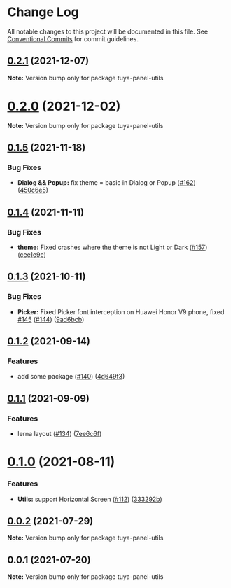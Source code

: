 # Change Log

All notable changes to this project will be documented in this file.
See [Conventional Commits](https://conventionalcommits.org) for commit guidelines.

## [0.2.1](https://github.com/tuya/tuya-panel-kit/compare/tuya-panel-utils@0.1.5...tuya-panel-utils@0.2.1) (2021-12-07)

**Note:** Version bump only for package tuya-panel-utils





# [0.2.0](https://github.com/tuya/tuya-panel-kit/compare/tuya-panel-utils@0.1.5...tuya-panel-utils@0.2.0) (2021-12-02)

**Note:** Version bump only for package tuya-panel-utils





## [0.1.5](https://github.com/tuya/tuya-panel-kit/compare/tuya-panel-utils@0.1.4...tuya-panel-utils@0.1.5) (2021-11-18)


### Bug Fixes

* **Dialog && Popup:** fix theme = basic in Dialog or Popup ([#162](https://github.com/tuya/tuya-panel-kit/issues/162)) ([450c6e5](https://github.com/tuya/tuya-panel-kit/commit/450c6e590f315b310effc3b3c5c8358d02eefec9))





## [0.1.4](https://github.com/tuya/tuya-panel-kit/compare/tuya-panel-utils@0.1.3...tuya-panel-utils@0.1.4) (2021-11-11)


### Bug Fixes

* **theme:** Fixed crashes where the theme is not Light or Dark ([#157](https://github.com/tuya/tuya-panel-kit/issues/157)) ([cee1e9e](https://github.com/tuya/tuya-panel-kit/commit/cee1e9e7462698a285cdea1794818ae6d35a56fd))





## [0.1.3](https://github.com/tuya/tuya-panel-kit/compare/tuya-panel-utils@0.1.2...tuya-panel-utils@0.1.3) (2021-10-11)


### Bug Fixes

* **Picker:** Fixed Picker font interception on Huawei Honor V9 phone, fixed [#145](https://github.com/tuya/tuya-panel-kit/issues/145) ([#144](https://github.com/tuya/tuya-panel-kit/issues/144)) ([9ad6bcb](https://github.com/tuya/tuya-panel-kit/commit/9ad6bcbfe8a5b795efb4f1c04e439f5a7ac167f6))





## [0.1.2](https://github.com/tuya/tuya-panel-kit/compare/tuya-panel-utils@0.1.1...tuya-panel-utils@0.1.2) (2021-09-14)


### Features

* add some package ([#140](https://github.com/tuya/tuya-panel-kit/issues/140)) ([4d649f3](https://github.com/tuya/tuya-panel-kit/commit/4d649f3020ac96bc9aa16c0d27f925b13244317c))





## [0.1.1](https://github.com/tuya/tuya-panel-kit/compare/tuya-panel-utils@0.1.0...tuya-panel-utils@0.1.1) (2021-09-09)


### Features

* lerna layout ([#134](https://github.com/tuya/tuya-panel-kit/issues/134)) ([7ee6c6f](https://github.com/tuya/tuya-panel-kit/commit/7ee6c6fd4f7a3f4131da3099b6b203ba9097fe1d))





# [0.1.0](https://github.com/tuya/tuya-panel-kit/compare/tuya-panel-utils@0.0.2...tuya-panel-utils@0.1.0) (2021-08-11)


### Features

* **Utils:** support Horizontal Screen ([#112](https://github.com/tuya/tuya-panel-kit/issues/112)) ([333292b](https://github.com/tuya/tuya-panel-kit/commit/333292be723e91136857979018d4795dc3d16ec1))





## [0.0.2](https://github.com/tuya/tuya-panel-kit/compare/tuya-panel-utils@0.0.1...tuya-panel-utils@0.0.2) (2021-07-29)

**Note:** Version bump only for package tuya-panel-utils





## 0.0.1 (2021-07-20)

**Note:** Version bump only for package tuya-panel-utils
